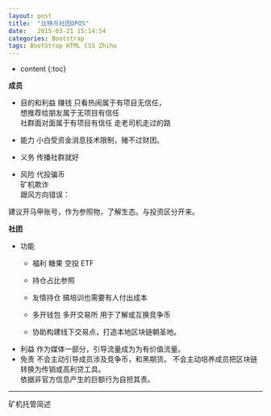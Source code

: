 ```yaml
---
layout: post
title:  "比特币社团DPOS"
date:   2015-03-21 15:14:54
categories: Bootstrap
tags: BootStrap HTML CSS Zhihu
---
```


* content
{:toc}



**成员**
- 目的和利益
赚钱
只看热闹属于有项目无信任，  
想推荐给朋友属于无项目有信任   
社群面对面属于有项目有信任
走老司机走过的路

- 能力
小白受资金消息技术限制，赌不过财团。   

- 义务
传播社群就好

- 风险
代投骗币  
矿机欺诈  
跟风方向错误：  

建议开马甲账号，作为参照物，了解生态。与投资区分开来。

**社团**  
 - 功能
    - 福利
糖果 空投
ETF

   - 持仓占比参照
   - 友情持仓
   搞培训也需要有人付出成本
   - 多开钱包 多开交易所 用于了解或互换竞争币
   - 协助构建线下交易点，打造本地区块链朝圣地。
- 利益
作为媒体一部分，引导流量成为为有价值流量。
- 免责
不会主动引导成员涉及竞争币，和黑期货。
不会主动培养成员把区块链转换为传销或高利贷工具。  
依据非官方信息产生的巨额行为自担其责。  
---
矿机托管简述   
